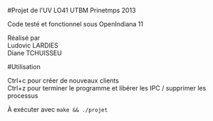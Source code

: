 #Projet de l'UV LO41 UTBM Prinetmps 2013

Code testé et fonctionnel sous OpenIndiana 11

Réalisé par   
Ludovic LARDIES  
Diane TCHUISSEU

#Utilisation

Ctrl+c pour créer de nouveaux clients  
Ctrl+z pour terminer le programme et libérer les IPC / supprimer les processus

À exécuter avec `make && ./projet`
